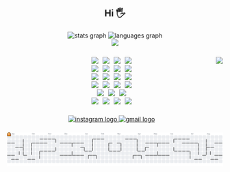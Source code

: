 <h2 align="center">Hi 🖐️</h2>

###

<div align="center">
  <img src="https://github-readme-stats.vercel.app/api?username=nahyeongjin1&hide_title=false&hide_rank=false&show_icons=true&include_all_commits=true&count_private=true&disable_animations=false&theme=dracula&locale=en&hide_border=false" height="150" alt="stats graph" />
  <img src="https://github-readme-stats.vercel.app/api/top-langs?username=nahyeongjin1&locale=en&hide_title=false&layout=compact&card_width=320&langs_count=6&theme=dracula&hide_border=false" height="150" alt="languages graph"  />
</div>
<div align="center">
  <a href="https://solved.ac/skgudwls">
    <img src="http://mazassumnida.wtf/api/v2/generate_badge?boj=skgudwls" />
  </a>
</div>

###

<img align="right" height="150" src="https://media.giphy.com/media/M9gbBd9nbDrOTu1Mqx/giphy.gif"  />

###

<div align="center">
  <img src="https://img.shields.io/badge/Javascript-F7DF1E?style=flat&logo=javascript&logoColor=white" />
  <img width="2" />
  <img src="https://img.shields.io/badge/Typescript-3178C6?style=flat&logo=typescript&logoColor=white" />
  <img width="2" />
  <img src="https://img.shields.io/badge/HTML5-E34F26?style=flat&logo=html5&logoColor=white" />
  <img width="2" />
  <img src="https://img.shields.io/badge/CSS-663399?style=flat&logo=css&logoColor=white" />
  <br />
  <img src="https://img.shields.io/badge/C-A8B9CC?style=flat&logo=c&logoColor=white" />
  <img width="2" />
  <img src="https://img.shields.io/badge/C++-00599C?style=flat&logo=cplusplus&logoColor=white" />
  <img width="2" />
  <img src="https://img.shields.io/badge/Python-3776AB?style=flat&logo=python&logoColor=white" />
  <img width="2" />
  <img src="https://img.shields.io/badge/Kotlin-7F52FF?style=flat&logo=kotlin&logoColor=white" />
  <br />
  <img src="https://img.shields.io/badge/Node.js-5FA04E?style=flat&logo=nodedotjs&logoColor=white" />
  <img width="2" />
  <img src="https://img.shields.io/badge/Fastify-000000?style=flat&logo=fastify&logoColor=white" />
  <img width="2" />
  <img src="https://img.shields.io/badge/FastAPI-009688?style=flat&logo=fastapi&logoColor=white" />
  <img width="2" />
  <img src="https://img.shields.io/badge/Express.js-000000?style=flat&logo=express&logoColor=white" />
  <br />
  <img src="https://img.shields.io/badge/React-61DAFB?style=flat&logo=react&logoColor=white" />
  <img width="2" />
  <img src="https://img.shields.io/badge/Vite-646CFF?style=flat&logo=vite&logoColor=white" />
  <img width="2" />
  <img src="https://img.shields.io/badge/Tailwind CSS-06B6D4?style=flat&logo=tailwindcss&logoColor=white" />
  <img width="2" />
  <img src="https://img.shields.io/badge/Shadcn-000000?style=flat&logo=shadcnui&logoColor=white" />
  <br />
  <img src="https://img.shields.io/badge/Linux-FCC624?style=flat&logo=linux&logoColor=white" />
  <img width="2" />
  <img src="https://img.shields.io/badge/Git-F05032?style=flat&logo=git&logoColor=white" />
  <img width="2" />
  <img src="https://img.shields.io/badge/GitHub Actions-2088FF?style=flat&logo=githubactions&logoColor=white" />
  <br />
  <img src="https://img.shields.io/badge/MongoDB-47A248?style=flat&logo=mongodb&logoColor=white" />
  <img width="2" />
  <img src="https://img.shields.io/badge/Mongoose-880000?style=flat&logo=mongoose&logoColor=white" />
  <img width="2" />
  <img src="https://img.shields.io/badge/SQLite-003B57?style=flat&logo=sqlite&logoColor=white" />
  <img width="2" />
  <img src="https://img.shields.io/badge/Prisma-2D3748?style=flat&logo=prisma&logoColor=white" />
</div>

###

<div align="center">
  <a href="https://www.instagram.com/nagudwls/?hl=ko" target="_blank">
    <img src="https://img.shields.io/static/v1?message=INSTAGRAM&logo=instagram&label=&color=E4405F&logoColor=white&labelColor=&style=for-the-badge" height="35" alt="instagram logo"  />
  </a>
  <a href="mailto:hastroboy@gmail.com" target="_blank">
    <img src="https://img.shields.io/static/v1?message=Gmail&logo=gmail&label=&color=D14836&logoColor=white&labelColor=&style=for-the-badge" height="35" alt="gmail logo"  />
  </a>
</div>

###

<picture>
  <source media="(prefers-color-scheme: dark)" srcset="https://raw.githubusercontent.com/nahyeongjin1/nahyeongjin1/output/pacman-contribution-graph-dark.svg">
  <source media="(prefers-color-scheme: light)" srcset="https://raw.githubusercontent.com/nahyeongjin1/nahyeongjin1/output/pacman-contribution-graph.svg">
  <img alt="pacman contribution graph" src="https://raw.githubusercontent.com/nahyeongjin1/nahyeongjin1/output/pacman-contribution-graph.svg">
</picture>

###
